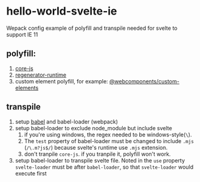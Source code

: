 # hello-world-svelte-ie
Wepack config example of polyfill and transpile needed for svelte to support IE 11

## polyfill: 
1. [core-js](https://github.com/zloirock/core-js)
2. [regenerator-runtime](https://github.com/facebook/regenerator/tree/master/packages/regenerator-runtime)
3. custom element polyfill, for example: [@webcomponents/custom-elements](https://github.com/webcomponents/polyfills/tree/master/packages/custom-elements)

## transpile
1. setup [babel](https://babeljs.io/setup) and babel-loader (webpack)
2. setup babel-loader to exclude node_module but include svelte
   1. if you're using windows, the regex needed to be windows-style(`\`). 
   2. The `test` property of babel-loader must be changed to include `.mjs` (`/\.m?js$/`) because svelte's runtime use `.mjs` extension.
   3. don't tranpile `core-js`. if you tranpile it, polyfill won't work.
3. setup babel-loader to transpile svelte file. Noted in the `use` property `svelte-loader` must be after `babel-loader`, 
  so that `svelte-loader` would execute first
